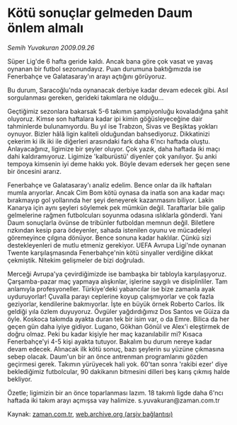 # Kötü sonuçlar gelmeden Daum önlem almalı

*Semih Yuvakuran 2009.09.26*

<tr><td class="metin" colspan="2" style="padding-top: 20px; padding-left: 5px; padding-right: 10px;">Süper Lig'de 6 hafta geride kaldı. Ancak bana göre çok vasat ve yavaş oynanan bir futbol sezonundayız. Puan durumuna baktığımızda ise Fenerbahçe ve Galatasaray'ın arayı açtığını görüyoruz.</td></tr><tr><td class="metin" colspan="2" style="padding-top: 20px; padding-left: 5px; padding-right: 10px;"><p>Bu durum, Saracoğlu'nda oynanacak derbiye kadar devam edecek gibi. Asıl sorgulanması gereken, gerideki takımlara ne olduğu...
<p>Geçtiğimiz sezonlara bakarsak 5-6 takımın şampiyonluğu kovaladığına şahit oluyoruz. Kimse son haftalara kadar ipi kimin göğüsleyeceğine dair tahminlerde bulunamıyordu. Bu yıl ise Trabzon, Sivas ve Beşiktaş yokları oynuyor. Bizler hâlâ ligin kaliteli olduğundan bahsediyoruz. Dikkatinizi çekerim ki ilk iki ile diğerleri arasındaki fark daha 6'ncı haftada oluştu. Anlayacağınız, ligimize bir şeyler oluyor. Çok yazık, daha haftada iki maçı dahi kaldıramıyoruz. Ligimize 'kalburüstü' diyenler çok yanılıyor. Şu anki tempoya kimsenin iyi deme hakkı yok. Böyle devam edersek her geçen sene bir öncesini ararız.
<p>Fenerbahçe ve Galatasaray'ı analiz edelim. Bence onlar da ilk haftaları mumla arıyorlar. Ancak Cim Bom kötü oynasa da inatla son ana kadar maçı bırakmayıp gol yollarında her şeyi deneyerek kazanmasını biliyor. Lakin Kanarya için aynı şeyleri söylemek pek mümkün değil. Taraftarlar bile galip gelmelerine rağmen futbolcuları soyunma odasına ıslıklarla gönderdi. Yani Daum sonuçlarla övünse de tribünler futboldan memnun değil. Biletlere rızkından kesip para ödeyenler, sahada istenilen oyunu ve mücadeleyi göremeyince çılgına dönüyor. Bence sonuna kadar haklılar. Çünkü sizi destekleyenleri de mutlu etmeniz gerekiyor. UEFA Avrupa Ligi'nde oynanan Twente karşılaşmasında Fenerbahçe'nin kötü sinyaller verdiğine dikkat çekmiştik. Nitekim gelişmeler de bizi doğruladı.
<p>Merceği Avrupa'ya çevirdiğimizde ise bambaşka bir tabloyla karşılaşıyoruz. Çarşamba-pazar maç yapmaya alışkınlar, işlerine saygılı ve disiplinliler. Tam anlamıyla profesyoneller. Türkiye'deki yabancılar ise bize zamanla ayak uyduruyorlar! Çuvalla parayı ceplerine koyup çalışmıyorlar ve çok fazla geziyorlar, kendilerine bakmıyorlar. İşte en büyük örnek Roberto Carlos. İlk geldiği yıla özlem duyuyoruz. Övgüler yağdırdığımız Dos Santos ve Güiza da öyle. Koskoca takımda ayakta duran tek bir isim var, o da Emre. Bilica da her geçen gün daha iyiye gidiyor. Lugano, Gökhan Gönül ve Alex'i eleştirmek de doğru olmaz. Peki bu kadar kişiyle her maç kazanılabilir mi? Kısaca Fenerbahçe'yi 4-5 kişi ayakta tutuyor. Bakalım bu durum nereye kadar devam edecek. Alınacak ilk kötü sonuç, bazı şeylerin su yüzüne çıkmasına sebep olacak. Daum'un bir an önce antrenman programlarını gözden geçirmesi gerek. Takımın yürüyecek hali yok. 60'tan sonra 'rakibi ezer' diye beklediğimiz futbolcular, 90 dakikanın bitmesini dilleri beş karış çıkmış halde bekliyor.
<p>Özetle; ligimizin bir an önce toparlanması lazım. 18 takımlı ligde daha 6'ncı haftada iki takım arayı açmışsa vay halimize. s.yuvakuran@zaman.com.tr<br/></p></p></p></p></p></td></tr>

Kaynak: [zaman.com.tr](http://zaman.com.tr/yazar.do?yazino=896437), [web.archive.org (arşiv bağlantısı)](http://web.archive.org/web/20090927064742/http://www.zaman.com.tr:80/yazar.do?yazino=896437)
